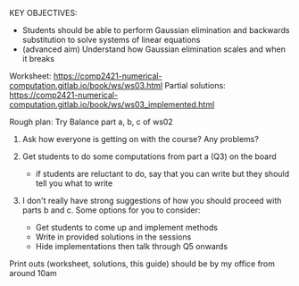 KEY OBJECTIVES:

- Students should be able to perform Gaussian elimination and backwards substitution to solve systems of linear equations
- (advanced aim) Understand how Gaussian elimination scales and when it breaks

Worksheet:
https://comp2421-numerical-computation.gitlab.io/book/ws/ws03.html
Partial solutions:
https://comp2421-numerical-computation.gitlab.io/book/ws/ws03_implemented.html

Rough plan: Try Balance part a, b, c of ws02

1. Ask how everyone is getting on with the course? Any problems?
2. Get students to do some computations from part a (Q3) on the board
	- if students are reluctant to do, say that you can write but they should tell you what to write
3. I don't really have strong suggestions of how you should proceed with parts b and c. Some options for you to consider:

	- Get students to come up and implement methods
	- Write in provided solutions in the sessions
	- Hide implementations then talk through Q5 onwards

Print outs (worksheet, solutions, this guide) should be by my office from around 10am
